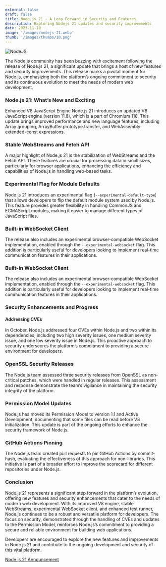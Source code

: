 ```yaml
---
external: false
draft: false
title: Node.js 21 - A Leap Forward in Security and Features
description: Exploring Nodejs 21 updates and security improvements 
date: 2023-11-18
image: '/images/nodejs-21.webp'
thumb: '/images/thumbs/10.png'
---
```


![NodeJS](/images/nodejs-21.webp)

The Node.js community has been buzzing with excitement following the release of Node.js 21, a significant update that brings a host of new features and security improvements. This release marks a pivotal moment for Node.js, emphasizing both the platform’s ongoing commitment to security and its continuous evolution to meet the needs of modern web development.

### Node.js 21: What’s New and Exciting

Enhanced V8 JavaScript Engine
Node.js 21 introduces an updated V8 JavaScript engine (version 11.8), which is a part of Chromium 118. This update brings improved performance and new language features, including Array grouping, ArrayBuffer.prototype.transfer, and WebAssembly extended-const expressions.

### Stable WebStreams and Fetch API

A major highlight of Node.js 21 is the stabilization of WebStreams and the Fetch API. These features are crucial for processing data in small sizes, particularly for browser applications, enhancing the efficiency and capabilities of Node.js in handling web-based tasks.

### Experimental Flag for Module Defaults

Node.js 21 introduces an experimental flag (`--experimental-default-type`) that allows developers to flip the default module system used by Node.js. This feature provides greater flexibility in handling CommonJS and ECMAScript modules, making it easier to manage different types of JavaScript files.

### Built-in WebSocket Client

The release also includes an experimental browser-compatible WebSocket implementation, enabled through the `--experimental-websocket` flag. This addition is particularly useful for developers looking to implement real-time communication features in their applications.

### Built-in WebSocket Client

The release also includes an experimental browser-compatible WebSocket implementation, enabled through the `--experimental-websocket` flag. This addition is particularly useful for developers looking to implement real-time communication features in their applications.

### Security Enhancements and Progress

#### Addressing CVEs

In October, Node.js addressed four CVEs within Node.js and two within its dependencies, including two high severity issues, one medium severity issue, and one low severity issue in Node.js. This proactive approach to security underscores the platform’s commitment to providing a secure environment for developers.

### OpenSSL Security Releases

The Node.js team assessed three security releases from OpenSSL as non-critical patches, which were handled in regular releases. This assessment and response demonstrate the team’s vigilance in maintaining the security integrity of the platform.

### Permission Model Updates

Node.js has moved its Permission Model to version 1.1 and Active Development, documenting that some files can be read before V8 initialization. This update is part of the ongoing efforts to enhance the security framework of Node.js.

### GitHub Actions Pinning

The Node.js team created pull requests to pin GitHub Actions by commit-hash, evaluating the effectiveness of this approach for non-libraries. This initiative is part of a broader effort to improve the scorecard for different repositories under Node.js.

### Conclusion

Node.js 21 represents a significant step forward in the platform’s evolution, offering new features and security enhancements that cater to the needs of modern web development. With its improved V8 engine, stable WebStreams, experimental WebSocket client, and enhanced test runner, Node.js continues to be a robust and versatile platform for developers. The focus on security, demonstrated through the handling of CVEs and updates to the Permission Model, reinforces Node.js’s commitment to providing a secure and reliable environment for building web applications.

Developers are encouraged to explore the new features and improvements in Node.js 21 and contribute to the ongoing development and security of this vital platform.

[Node.js 21 Announcement](https://nodejs.org/en/blog/announcements/v21-release-announce)
